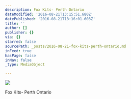 ```yaml
---
description: Fox Kits- Perth Ontario
dateModified: '2016-08-21T13:15:51.680Z'
datePublished: '2016-08-21T13:16:01.603Z'
title: ''
author: []
publisher: {}
via: {}
starred: false
sourcePath: _posts/2016-08-21-fox-kits-perth-ontario.md
inFeed: true
hasPage: false
inNav: false
_type: MediaObject

---
```

![](https://the-grid-user-content.s3-us-west-2.amazonaws.com/d37709aa-9c9e-4e1d-bbd2-f17ffc0bc168.jpg)

Fox Kits- Perth Ontario